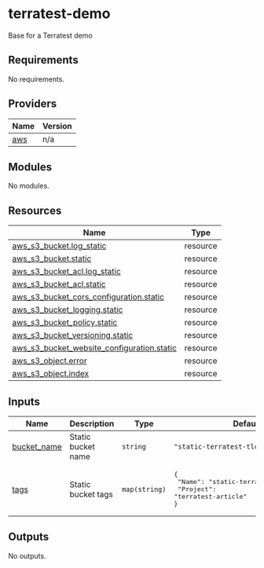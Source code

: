 # terratest-demo
Base for a Terratest demo

<!-- BEGIN_TF_DOCS -->
## Requirements

No requirements.

## Providers

| Name | Version |
|------|---------|
| <a name="provider_aws"></a> [aws](#provider\_aws) | n/a |

## Modules

No modules.

## Resources

| Name | Type |
|------|------|
| [aws_s3_bucket.log_static](https://registry.terraform.io/providers/hashicorp/aws/latest/docs/resources/s3_bucket) | resource |
| [aws_s3_bucket.static](https://registry.terraform.io/providers/hashicorp/aws/latest/docs/resources/s3_bucket) | resource |
| [aws_s3_bucket_acl.log_static](https://registry.terraform.io/providers/hashicorp/aws/latest/docs/resources/s3_bucket_acl) | resource |
| [aws_s3_bucket_acl.static](https://registry.terraform.io/providers/hashicorp/aws/latest/docs/resources/s3_bucket_acl) | resource |
| [aws_s3_bucket_cors_configuration.static](https://registry.terraform.io/providers/hashicorp/aws/latest/docs/resources/s3_bucket_cors_configuration) | resource |
| [aws_s3_bucket_logging.static](https://registry.terraform.io/providers/hashicorp/aws/latest/docs/resources/s3_bucket_logging) | resource |
| [aws_s3_bucket_policy.static](https://registry.terraform.io/providers/hashicorp/aws/latest/docs/resources/s3_bucket_policy) | resource |
| [aws_s3_bucket_versioning.static](https://registry.terraform.io/providers/hashicorp/aws/latest/docs/resources/s3_bucket_versioning) | resource |
| [aws_s3_bucket_website_configuration.static](https://registry.terraform.io/providers/hashicorp/aws/latest/docs/resources/s3_bucket_website_configuration) | resource |
| [aws_s3_object.error](https://registry.terraform.io/providers/hashicorp/aws/latest/docs/resources/s3_object) | resource |
| [aws_s3_object.index](https://registry.terraform.io/providers/hashicorp/aws/latest/docs/resources/s3_object) | resource |

## Inputs

| Name | Description | Type | Default | Required |
|------|-------------|------|---------|:--------:|
| <a name="input_bucket_name"></a> [bucket\_name](#input\_bucket\_name) | Static bucket name | `string` | `"static-terratest-tlorreyte"` | no |
| <a name="input_tags"></a> [tags](#input\_tags) | Static bucket tags | `map(string)` | <pre>{<br>  "Name": "static-terratest-tlorreyte",<br>  "Project": "terratest-article"<br>}</pre> | no |

## Outputs

No outputs.
<!-- END_TF_DOCS -->